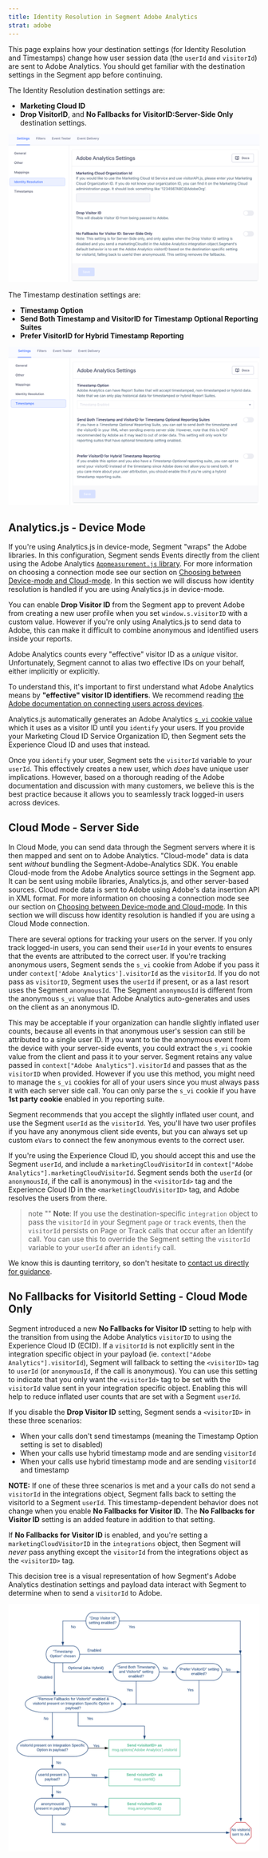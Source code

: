 ```yaml
---
title: Identity Resolution in Segment Adobe Analytics
strat: adobe
---
```


This page explains how your destination settings (for Identity Resolution and Timestamps) change how user session data (the `userId` and `visitorId`) are sent to Adobe Analytics. You should get familiar with the destination settings in the Segment app before continuing.

The Identity Resolution destination settings are:
- **Marketing Cloud ID**
- **Drop VisitorID**, and **No Fallbacks for VisitorID:Server-Side Only** destination settings.

![A screenshot of the Adobe Analytics settings page in Segment, with the Identity Resolution section selected.](images/identity-resolution.png)

The Timestamp destination settings are:
- **Timestamp Option**
- **Send Both Timestamp and VisitorID for Timestamp Optional Reporting Suites**
- **Prefer VisitorID for Hybrid Timestamp Reporting**

![A screenshot of the Adobe Analytics settings page in Segment, with the Timestamps section selected.](images/timestamps.png)

## Analytics.js - Device Mode

If you're using Analytics.js in device-mode, Segment "wraps" the Adobe libraries. In this configuration, Segment sends Events directly from the client using the Adobe Analytics [`Appmeasurement.js` library](https://docs.adobe.com/content/help/en/analytics/implementation/js/overview.html). For more information on choosing a connection mode see our section on [Choosing between Device-mode and Cloud-mode](/docs/connections/destinations/catalog/adobe-analytics/#choosing-between-device-mode-and-cloud-mode). In this section we will discuss how identity resolution is handled if you are using Analytics.js in device-mode.

You can enable **Drop Visitor ID** from the Segment app to prevent Adobe from creating a new user profile when you set `window.s.visitorID` with a custom value. However if you're only using Analytics.js to send data to Adobe, this can make it difficult to combine anonymous and identified users inside your reports.

Adobe Analytics counts every "effective" visitor ID as a *unique* visitor. Unfortunately, Segment cannot to alias two effective IDs on your behalf, either implicitly or explicitly.

To understand this, it's important to first understand what Adobe Analytics means by **"effective" visitor ID identifiers**. We recommend reading [the Adobe documentation on connecting users across devices](https://docs.adobe.com/content/help/en/analytics/implementation/js/xdevice-visid/xdevice-connecting.html).

Analytics.js automatically generates an Adobe Analytics [`s_vi` cookie value](https://docs.adobe.com/content/help/en/core-services/interface/ec-cookies/cookies-analytics.html) which it uses as a visitor ID until you `identify` your users. If you provide your Marketing Cloud ID Service Organization ID, then Segment sets the Experience Cloud ID and uses that instead.

Once you `identify` your user, Segment sets the `visitorId` variable to your `userId`. This effectively creates a new user, which *does* have unique user implications. However, based on a thorough reading of the Adobe documentation and discussion with many customers, we believe this is the best practice because it allows you to seamlessly track logged-in users across devices.

## Cloud Mode - Server Side

In Cloud Mode, you can send data through the Segment servers where it is then mapped and sent on to Adobe Analytics. "Cloud-mode" data is data sent _without_ bundling the Segment-Adobe-Analytics SDK. You enable Cloud-mode from the Adobe Analytics source settings in the Segment app. It can be sent using mobile libraries, Analytics.js, and other server-based sources. Cloud mode data is sent to Adobe using Adobe's data insertion API in XML format. For more information on choosing a connection mode see our section on [Choosing between Device-mode and Cloud-mode](/docs/connections/destinations/catalog/adobe-analytics/#choosing-between-device-mode-and-cloud-mode). In this section we will discuss how identity resolution is handled if you are using a Cloud Mode connection.

There are several options for tracking your users on the server. If you only track logged-in users, you can send their `userId` in your events to ensures that the events are attributed to the correct user. If you're tracking anonymous users, Segment sends the `s_vi` cookie from Adobe if you pass it under `context['Adobe Analytics'].visitorId` as the `visitorId`. If you do not pass as `visitorID`, Segment uses the `userId` if present, or as a last resort uses the Segment `anonymousId`. The Segment `anonymousId` is different from the anonymous `s_vi` value that Adobe Analytics auto-generates and uses on the client as an anonymous ID.

This may be acceptable if your organization can handle slightly inflated user counts, because all events in that anonymous user's session can still be attributed to a single user ID. If you want to tie the anonymous event from the device with your server-side events, you could extract the `s_vi` cookie value from the client and pass it to your server. Segment retains any value passed in `context["Adobe Analytics"].visitorId` and passes that as the `visitorID` when provided. However if you use this method, you might need to manage the `s_vi` cookies for all of your users since you must always pass it with each server side call. You can only parse the `s_vi` cookie if you have **1st party cookie** enabled in you reporting suite.

Segment recommends that you accept the slightly inflated user count, and use the Segment `userId` as the `visitorId`. Yes, you'll have two user profiles if you have any anonymous client side events, but you can always set up custom `eVars` to connect the few anonymous events to the correct user.

If you're using the Experience Cloud ID, you should accept this and use the Segment `userId`, and include a `marketingCloudVisitorId` in `context["Adobe Analytics"].marketingCloudVisitorId`. Segment sends both the `userId` (or `anonymousId`, if the call is anonymous) in the `<visitorId>` tag and the Experience Cloud ID in the `<marketingCloudVisitorID>` tag, and Adobe resolves the users from there.

> note ""
> **Note**: If you use the destination-specific `integration` object to pass the `visitorId` in your Segment `page` or `track` events, then the `visitorId` persists on Page or Track calls that occur after an Identify call. You can use this to override the Segment setting the `visitorId` variable to your `userId` after an `identify` call.

We know this is daunting territory, so don't hesitate to [contact us directly for guidance](https://segment.com/help/contact/).


## No Fallbacks for VisitorId Setting - Cloud Mode Only

Segment introduced a new **No Fallbacks for Visitor ID** setting to help with the transition from using the Adobe Analytics `visitorID` to using the Experience Cloud ID (ECID). If a `visitorId` is not explicitly sent in the integration specific object in your payload (ie. `context["Adobe Analytics"].visitorId`), Segment will fallback  to setting the `<visitorID>` tag to `userId` (or `anonymousId`, if the call is anonymous). You can use this setting to indicate that you only want the `<visitorId>` tag to be set with the `visitorId` value sent in your integration specific object.  Enabling this will help to reduce inflated user counts that are set with a Segment `userId`.

If you disable the **Drop Visitor ID** setting, Segment sends a `<visitorID>` in these three scenarios:
- When your calls don't send timestamps (meaning the Timestamp Option setting is set to disabled)
- When your calls use hybrid timestamp mode and are sending `visitorId`
- When your calls use hybrid timestamp mode and are sending `visitorId` and timestamp

**NOTE:** If one of these three scenarios is met and a your calls do not send a `visitorId` in the integrations object, Segment falls back to setting the visitorId to a Segment `userId`. This timestamp-dependent behavior does not change when you enable **No Fallbacks for Visitor ID**. The **No Fallbacks for Visitor ID** setting is an added feature in addition to that setting.

If **No Fallbacks for Visitor ID** is enabled, and you're setting a `marketingCloudVisitorID` in the `integrations` object, then Segment will _never_ pass anything except the `visitorId` from the integrations object as the `<visitorID>` tag.

This decision tree is a visual representation of how Segment's Adobe Analytics destination settings and payload data interact with Segment to determine when to send a `visitorId` to Adobe.

![A decision tree outlining when and how visitorId is sent from Segment, as outlined in the section above.](images/adobe-identity-res-decision-tree.png)
